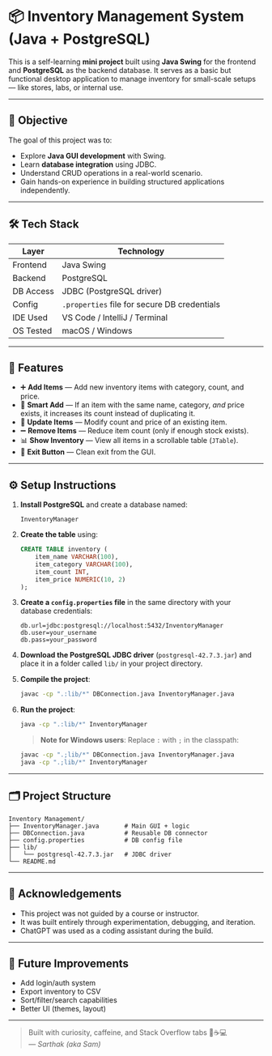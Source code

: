 # 📦 Inventory Management System (Java + PostgreSQL)

This is a self-learning **mini project** built using **Java Swing** for the frontend and **PostgreSQL** as the backend database. It serves as a basic but functional desktop application to manage inventory for small-scale setups — like stores, labs, or internal use.

---

## 🎯 Objective

The goal of this project was to:
- Explore **Java GUI development** with Swing.
- Learn **database integration** using JDBC.
- Understand CRUD operations in a real-world scenario.
- Gain hands-on experience in building structured applications independently.

---

## 🛠️ Tech Stack

| Layer        | Technology         |
|--------------|--------------------|
| Frontend     | Java Swing         |
| Backend      | PostgreSQL         |
| DB Access    | JDBC (PostgreSQL driver) |
| Config       | `.properties` file for secure DB credentials |
| IDE Used     | VS Code / IntelliJ / Terminal |
| OS Tested    | macOS / Windows    |

---

## 🔧 Features

- ➕ **Add Items** — Add new inventory items with category, count, and price.
- 🔁 **Smart Add** — If an item with the same name, category, *and* price exists, it increases its count instead of duplicating it.
- 🔄 **Update Items** — Modify count and price of an existing item.
- ➖ **Remove Items** — Reduce item count (only if enough stock exists).
- 📊 **Show Inventory** — View all items in a scrollable table (`JTable`).
- 🚪 **Exit Button** — Clean exit from the GUI.

---

## ⚙️ Setup Instructions

1. **Install PostgreSQL** and create a database named:
   ```
   InventoryManager
   ```

2. **Create the table** using:
   ```sql
   CREATE TABLE inventory (
       item_name VARCHAR(100),
       item_category VARCHAR(100),
       item_count INT,
       item_price NUMERIC(10, 2)
   );
   ```

3. **Create a `config.properties` file** in the same directory with your database credentials:
   ```
   db.url=jdbc:postgresql://localhost:5432/InventoryManager
   db.user=your_username
   db.pass=your_password
   ```

4. **Download the PostgreSQL JDBC driver** (`postgresql-42.7.3.jar`) and place it in a folder called `lib/` in your project directory.

5. **Compile the project**:
   ```bash
   javac -cp ".:lib/*" DBConnection.java InventoryManager.java
   ```

6. **Run the project**:
   ```bash
   java -cp ".:lib/*" InventoryManager
   ```

   > **Note for Windows users**: Replace `:` with `;` in the classpath:
   ```bat
   javac -cp ".;lib/*" DBConnection.java InventoryManager.java
   java -cp ".;lib/*" InventoryManager
   ```

---

## 🗂️ Project Structure

```
Inventory Management/
├── InventoryManager.java       # Main GUI + logic
├── DBConnection.java           # Reusable DB connector
├── config.properties           # DB config file
├── lib/
│   └── postgresql-42.7.3.jar   # JDBC driver
└── README.md
```

---

## 🤝 Acknowledgements

- This project was not guided by a course or instructor.
- It was built entirely through experimentation, debugging, and iteration.
- ChatGPT was used as a coding assistant during the build.

---

## 🧪 Future Improvements

- Add login/auth system
- Export inventory to CSV
- Sort/filter/search capabilities
- Better UI (themes, layout)

---

> Built with curiosity, caffeine, and Stack Overflow tabs 🧠☕💻  
> — *Sarthak (aka Sam)*  
